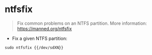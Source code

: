# ntfsfix

> Fix common problems on an NTFS partition.
> More information: <https://manned.org/ntfsfix>

- Fix a given NTFS partition:

`sudo ntfsfix {{/dev/sdXN}}`
